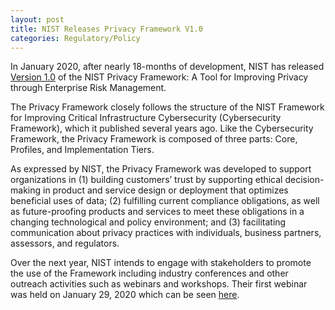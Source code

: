 ```yaml
---
layout: post
title: NIST Releases Privacy Framework V1.0
categories: Regulatory/Policy
---
```


In January 2020, after nearly 18-months of development, NIST has released [Version 1.0](https://nam03.safelinks.protection.outlook.com/?url=https%3A%2F%2Fwww.nist.gov%2Fprivacy-framework%2Fprivacy-framework&data=02%7C01%7Ctimothy.jeffries%40futurewei.com%7C8665f56d7c25440f406908d79aae44a8%7C0fee8ff2a3b240189c753a1d5591fedc%7C1%7C0%7C637147945597405420&sdata=rlOa3UDi%2BOwRgiX8o1%2FNJZwoQ%2BAAi%2BVLrooT%2BcCJ4lU%3D&reserved=0) of the NIST Privacy Framework: A Tool for Improving Privacy through Enterprise Risk Management.  

The Privacy Framework closely follows the structure of the NIST Framework for Improving Critical Infrastructure Cybersecurity (Cybersecurity Framework), which it published several years ago. Like the Cybersecurity Framework, the Privacy Framework is composed of three parts: Core, Profiles, and Implementation Tiers.

As expressed by NIST, the Privacy Framework was developed to support organizations in (1) building customers’ trust by supporting ethical decision-making in product and service design or deployment that optimizes beneficial uses of data; (2) fulfilling current compliance obligations, as well as future-proofing products and services to meet these obligations in a changing technological and policy environment; and (3) facilitating communication about privacy practices with individuals, business partners, assessors, and regulators.

Over the next year, NIST intends to engage with stakeholders to promote the use of the Framework including industry conferences and other outreach activities such as webinars and workshops.  Their first webinar was held on January 29, 2020 which can be seen [here](https://www.nist.gov/news-events/events/2020/01/nist-privacy-framework-webinar-ready-set-adopt-version-10).
